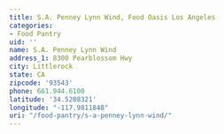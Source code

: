 ```yaml
---
title: S.A. Penney Lynn Wind, Food Oasis Los Angeles
categories:
- Food Pantry
uid: ''
name: S.A. Penney Lynn Wind
address_1: 8300 Pearblossom Hwy
city: Littlerock
state: CA
zipcode: '93543'
phone: 661.944.6100
latitude: '34.5208321'
longitude: "-117.9811848"
uri: "/food-pantry/s-a-penney-lynn-wind/"
---
```


